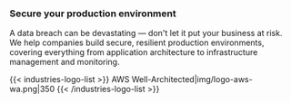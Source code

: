 ### Secure your production environment

A data breach can be devastating — don't let it put your business at risk. We help
companies build secure, resilient production environments, covering everything from
application architecture to infrastructure management and monitoring.

{{< industries-logo-list >}}
AWS Well-Architected|img/logo-aws-wa.png|350
{{< /industries-logo-list >}}
